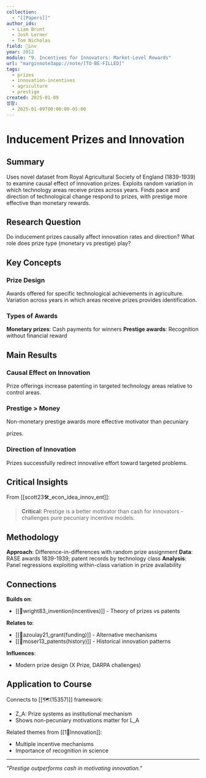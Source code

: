 ```yaml
---
collection:
  - "[[Papers]]"
author_ids:
  - Liam Brunt
  - Josh Lerner
  - Tom Nicholas
field: 🐢inv
year: 2012
module: "9. Incentives for Innovators: Market-Level Rewards"
url: "marginnote3app://note/[TO-BE-FILLED]"
tags:
  - prizes
  - innovation-incentives
  - agriculture
  - prestige
created: 2025-01-09
성장:
  - 2025-01-09T00:00:00-05:00
---
```


# Inducement Prizes and Innovation

## Summary
Uses novel dataset from Royal Agricultural Society of England (1839-1939) to examine causal effect of innovation prizes. Exploits random variation in which technology areas receive prizes across years. Finds pace and direction of technological change respond to prizes, with prestige more effective than monetary rewards.

## Research Question
Do inducement prizes causally affect innovation rates and direction? What role does prize type (monetary vs prestige) play?

## Key Concepts

### Prize Design
Awards offered for specific technological achievements in agriculture. Variation across years in which areas receive prizes provides identification.

### Types of Awards
**Monetary prizes**: Cash payments for winners
**Prestige awards**: Recognition without financial reward

## Main Results

### Causal Effect on Innovation
Prize offerings increase patenting in targeted technology areas relative to control areas.

### Prestige > Money
Non-monetary prestige awards more effective motivator than pecuniary

 prizes.

### Direction of Innovation
Prizes successfully redirect innovative effort toward targeted problems.

## Critical Insights

From [[scott23🛠️_econ_idea_innov_ent]]:

> **Critical**: Prestige is a better motivator than cash for innovators - challenges pure pecuniary incentive models.

## Methodology

**Approach**: Difference-in-differences with random prize assignment
**Data**: RASE awards 1839-1939; patent records by technology class
**Analysis**: Panel regressions exploiting within-class variation in prize availability

## Connections

**Builds on**:
- [[📜wright83_invention(incentives)]] - Theory of prizes vs patents

**Relates to**:
- [[📜azoulay21_grant(funding)]] - Alternative mechanisms
- [[📜moser13_patents(history)]] - Historical innovation patterns

**Influences**:
- Modern prize design (X Prize, DARPA challenges)

## Application to Course

Connects to [[🗺️(15357)]] framework:
- Z_A: Prize systems as institutional mechanism
- Shows non-pecuniary motivations matter for L_A

Related themes from [[1🐢Innovation]]:
- Multiple incentive mechanisms
- Importance of recognition in science

---

*"Prestige outperforms cash in motivating innovation."*
